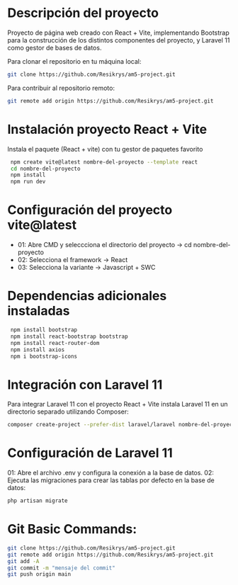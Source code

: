 # Descripción del proyecto

Proyecto de página web creado con React + Vite, implementando Bootstrap para la construcción de los distintos componentes del proyecto, y Laravel 11 como gestor de bases de datos.

Para clonar el repositorio en tu máquina local:

```sh
git clone https://github.com/Resikrys/am5-project.git
```
Para contribuir al repositorio remoto: 

```sh
git remote add origin https://github.com/Resikrys/am5-project.git
```

# Instalación proyecto React + Vite

Instala el paquete (React + vite) con tu gestor de paquetes favorito

```sh
 npm create vite@latest nombre-del-proyecto --template react
 cd nombre-del-proyecto
 npm install
 npm run dev
```

# Configuración del proyecto vite@latest

* 01: Abre CMD y seleccciona el directorio del proyecto -> cd nombre-del-proyecto
* 02: Selecciona el framework -> React
* 03: Selecciona la variante -> Javascript + SWC

# Dependencias adicionales instaladas

```sh
 npm install bootstrap
 npm install react-bootstrap bootstrap
 npm install react-router-dom
 npm install axios
 npm i bootstrap-icons
```

# Integración con Laravel 11
Para integrar Laravel 11 con el proyecto React + Vite instala Laravel 11 en un directorio separado utilizando Composer:

```sh
composer create-project --prefer-dist laravel/laravel nombre-del-proyecto-laravel
```

# Configuración de Laravel 11
01: Abre el archivo .env y configura la conexión a la base de datos.
02: Ejecuta las migraciones para crear las tablas por defecto en la base de datos:

```sh
php artisan migrate
```

# Git Basic Commands:
```sh
git clone https://github.com/Resikrys/am5-project.git
git remote add origin https://github.com/Resikrys/am5-project.git
git add -A
git commit -m "mensaje del commit"
git push origin main
```
